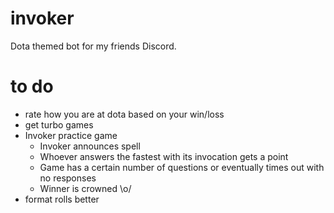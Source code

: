 # invoker
Dota themed bot for my friends Discord.

# to do
* rate how you are at dota based on your win/loss
* get turbo games
* Invoker practice game
  - Invoker announces spell
  - Whoever answers the fastest with its invocation gets a point
  - Game has a certain number of questions or eventually times out with no responses
  - Winner is crowned \o/
* format rolls better